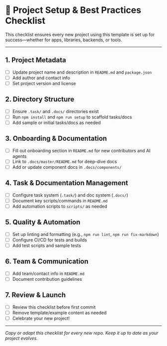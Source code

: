 # 📝 Project Setup & Best Practices Checklist

This checklist ensures every new project using this template is set up for success—whether for apps, libraries, backends, or tools.

---

## 1. Project Metadata
- [ ] Update project name and description in `README.md` and `package.json`
- [ ] Add author and contact info
- [ ] Set project version and license

## 2. Directory Structure
- [ ] Ensure `.task/` and `.docs/` directories exist
- [ ] Run `npm install` and `npm run setup` to scaffold tasks/docs
- [ ] Add sample or initial tasks/docs as needed

## 3. Onboarding & Documentation
- [ ] Fill out onboarding section in `README.md` for new contributors and AI agents
- [ ] Link to `.docs/master/README.md` for deep-dive docs
- [ ] Add or update component docs in `.docs/components/`

## 4. Task & Documentation Management
- [ ] Configure task system (`.task/`) and doc system (`.docs/`)
- [ ] Document key scripts/commands in `README.md`
- [ ] Add automation scripts to `scripts/` as needed

## 5. Quality & Automation
- [ ] Set up linting and formatting (e.g., `npm run lint`, `npm run fix-markdown`)
- [ ] Configure CI/CD for tests and builds
- [ ] Add test scripts and sample tests

## 6. Team & Communication
- [ ] Add team/contact info in `README.md`
- [ ] Document contribution guidelines

## 7. Review & Launch
- [ ] Review this checklist before first commit
- [ ] Remove template/example content as needed
- [ ] Celebrate your new project!

---

*Copy or adapt this checklist for every new repo. Keep it up to date as your project evolves.*
